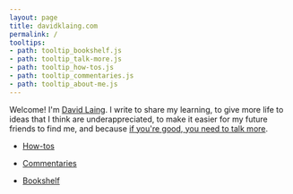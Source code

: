 ```yaml
---
layout: page
title: davidklaing.com
permalink: /
tooltips: 
- path: tooltip_bookshelf.js
- path: tooltip_talk-more.js
- path: tooltip_how-tos.js
- path: tooltip_commentaries.js
- path: tooltip_about-me.js
---
```


Welcome! I'm <a id="about-me" class="internal-link" href="/about-me/">David Laing</a>. I write to share my learning, to give more life to ideas that I think are underappreciated, to make it easier for my future friends to find me, and because <a id="talk-more" class="internal-link" href="/talk-more/">if you're good, you need to talk more</a>.

* <a id="how-tos" class="internal-link" href="/how-tos/">How-tos</a>

* <a id="commentaries" class="internal-link" href="/commentaries/">Commentaries</a>

* <a id="bookshelf" class="internal-link" href="/bookshelf/">Bookshelf</a>